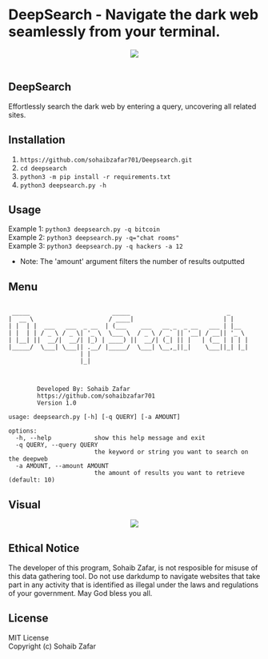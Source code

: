 # DeepSearch - Navigate the dark web seamlessly from your terminal.
<p align="center">
  <img src="https://github.com/josh0xA/darkdump/blob/main/imgs/ddumplogo.png?raw=true"</img>
  <br><br>
</p>

## DeepSearch 
Effortlessly search the dark web by entering a query, uncovering all related sites.
## Installation
1) ``https://github.com/sohaibzafar701/Deepsearch.git``<br/>
2) ``cd deepsearch``<br/>
3) ``python3 -m pip install -r requirements.txt``<br/>
4) ``python3 deepsearch.py -h``<br/>
## Usage 
Example 1: ``python3 deepsearch.py -q bitcoin``<br/>
Example 2: ``python3 deepsearch.py -q="chat rooms"``<br/>
Example 3: ``python3 deepsearch.py -q hackers -a 12``<br/>

 - Note: The 'amount' argument filters the number of results outputted<br/>
  
 
## Menu
```

 _____                       _____                           _     
|  __ \                     / ____|                         | |    
| |  | |  ___   ___  _ __  | (___    ___   __ _  _ __   ___ | |__  
| |  | | / _ \ / _ \| '_ \  \___ \  / _ \ / _` || '__| / __|| '_ \ 
| |__| ||  __/|  __/| |_) | ____) ||  __/| (_| || |   | (__ | | | |
|_____/  \___| \___|| .__/ |_____/  \___| \__,_||_|    \___||_| |_|
                    | |                                            
                    |_|                                            



        Developed By: Sohaib Zafar
        https://github.com/sohaibzafar701
        Version 1.0

usage: deepsearch.py [-h] [-q QUERY] [-a AMOUNT]

options:
  -h, --help            show this help message and exit
  -q QUERY, --query QUERY
                        the keyword or string you want to search on the deepweb
  -a AMOUNT, --amount AMOUNT
                        the amount of results you want to retrieve (default: 10)

```
## Visual
<p align="center">
  <img src="https://github.com/josh0xA/darkdump/blob/main/imgs/dd_demo.png?raw=true">
</p>

## Ethical Notice
The developer of this program, Sohaib Zafar, is not resposible for misuse of this data gathering tool. Do not use darkdump to navigate websites that take part in any activity that is identified as illegal under the laws and regulations of your government. May God bless you all. 

## License 
MIT License<br/>
Copyright (c) Sohaib Zafar
